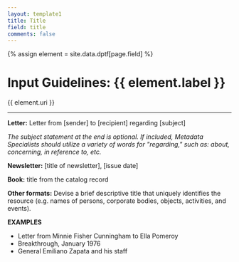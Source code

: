 ```yaml
---
layout: template1
title: Title
field: title
comments: false
---
```


{% assign element = site.data.dptf[page.field] %}

# Input Guidelines: {{ element.label }}
{{ element.uri }}

---

__Letter:__ Letter from [sender] to [recipient] regarding [subject]

_The subject statement at the end is optional. If included, Metadata Specialists should utilize a variety of words for "regarding," such as: about, concerning, in reference to, etc._

__Newsletter:__ [title of newsletter], [issue date]

__Book:__ title from the catalog record

__Other formats:__ Devise a brief descriptive title that uniquely identifies the resource (e.g. names of persons, corporate bodies, objects, activities, and events).

__EXAMPLES__

- Letter from Minnie Fisher Cunningham to Ella Pomeroy
- Breakthrough, January 1976
- General Emiliano Zapata and his staff
